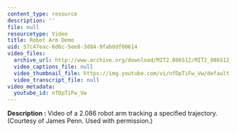 ```yaml
---
content_type: resource
description: ''
file: null
resourcetype: Video
title: Robot Arm Demo
uid: 57c47eac-6d6c-5ee8-3d84-9fab0df00614
video_files:
  archive_url: http://www.archive.org/download/MIT2.086S12/MIT2_086S12_unit7_arm_300k.mp4
  video_captions_file: null
  video_thumbnail_file: https://img.youtube.com/vi/nfDpTiFw_Vw/default.jpg
  video_transcript_file: null
video_metadata:
  youtube_id: nfDpTiFw_Vw
---
```


**Description :** Video of a 2.086 robot arm tracking a specified trajectory. (Courtesy of James Penn. Used with permission.)